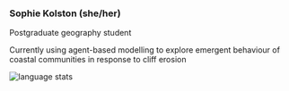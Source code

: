 ### Sophie Kolston (she/her)
Postgraduate geography student

Currently using agent-based modelling to explore emergent behaviour of coastal communities in response to cliff erosion

![language stats](https://github-readme-stats.vercel.app/api/top-langs/?username=yozpoz64&hide=html,jupyter%20notebook&layout=compact&count_private=true)
